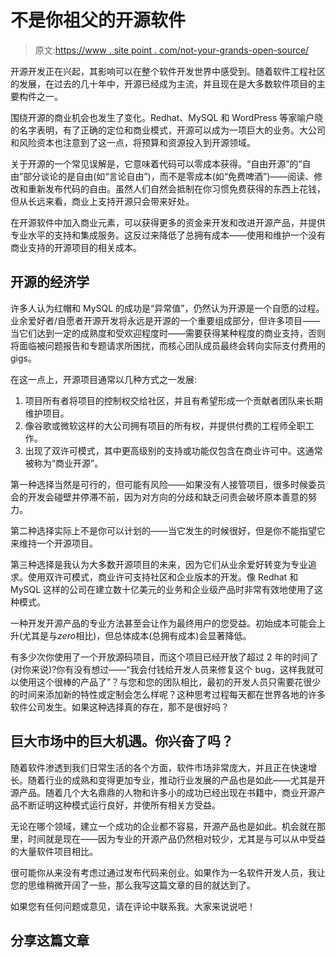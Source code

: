 # 不是你祖父的开源软件

> 原文:[https://www . site point . com/not-your-grands-open-source/](https://www.sitepoint.com/not-your-grandfathers-open-source/)

开源开发正在兴起，其影响可以在整个软件开发世界中感受到。随着软件工程社区的发展，在过去的几十年中，开源已经成为主流，并且现在是大多数软件项目的主要构件之一。

围绕开源的商业机会也发生了变化。Redhat、MySQL 和 WordPress 等家喻户晓的名字表明，有了正确的定位和商业模式，开源可以成为一项巨大的业务。大公司和风险资本也注意到了这一点，将预算和资源投入到开源领域。

关于开源的一个常见误解是，它意味着代码可以零成本获得。“自由开源”的“自由”部分谈论的是自由(如“言论自由”)，而不是零成本(如“免费啤酒”)——阅读、修改和重新发布代码的自由。虽然人们自然会抵制在你习惯免费获得的东西上花钱，但从长远来看，商业上支持开源只会带来好处。

在开源软件中加入商业元素，可以获得更多的资金来开发和改进开源产品，并提供专业水平的支持和集成服务。这反过来降低了总拥有成本——使用和维护一个没有商业支持的开源项目的相关成本。

## 开源的经济学

许多人认为红帽和 MySQL 的成功是“异常值”，仍然认为开源是一个自愿的过程。业余爱好者/自愿者开源开发将永远是开源的一个重要组成部分，但许多项目——当它们达到一定的成熟度和受欢迎程度时——需要获得某种程度的商业支持，否则将面临被问题报告和专题请求所困扰，而核心团队成员最终会转向实际支付费用的 gigs。

在这一点上，开源项目通常以几种方式之一发展:

1.  项目所有者将项目的控制权交给社区，并且有希望形成一个贡献者团队来长期维护项目。
2.  像谷歌或微软这样的大公司拥有项目的所有权，并提供付费的工程师全职工作。
3.  出现了双许可模式，其中更高级别的支持或功能仅包含在商业许可中。这通常被称为“商业开源”。

第一种选择当然是可行的，但可能有风险——如果没有人接管项目，很多时候委员会的开发会碰壁并停滞不前，因为对方向的分歧和缺乏问责会破坏原本善意的努力。

第二种选择实际上不是你可以计划的——当它发生的时候很好，但是你不能指望它来维持一个开源项目。

第三种选择是我认为大多数开源项目的未来，因为它们从业余爱好转变为专业追求。使用双许可模式，商业许可支持社区和企业版本的开发。像 Redhat 和 MySQL 这样的公司在建立数十亿美元的业务和企业级产品时非常有效地使用了这种模式。

一种开发开源产品的专业方法甚至会让作为最终用户的您受益。初始成本可能会上升(尤其是与*zero*相比)，但总体成本(总拥有成本)会显著降低。

有多少次你使用了一个开放源码项目，而这个项目已经开放了超过 2 年的时间了(对你来说)?你有没有想过——“我会付钱给开发人员来修复这个 bug，这样我就可以使用这个很棒的产品了”？与您和您的团队相比，最初的开发人员只需要花很少的时间来添加新的特性或定制会怎么样呢？这种思考过程每天都在世界各地的许多软件公司发生。如果这种选择真的存在，那不是很好吗？

## 巨大市场中的巨大机遇。你兴奋了吗？

随着软件渗透到我们日常生活的各个方面，软件市场非常庞大，并且正在快速增长。随着行业的成熟和变得更加专业，推动行业发展的产品也是如此——尤其是开源产品。随着几个大名鼎鼎的人物和许多小的成功已经出现在书籍中，商业开源产品不断证明这种模式运行良好，并使所有相关方受益。

无论在哪个领域，建立一个成功的企业都不容易，开源产品也是如此。机会就在那里，时间就是现在——因为专业的开源产品仍然相对较少，尤其是与可以从中受益的大量软件项目相比。

很可能你从来没有考虑过通过发布代码来创业。如果作为一名软件开发人员，我让您的思维稍微开阔了一些，那么我写这篇文章的目的就达到了。

如果您有任何问题或意见，请在评论中联系我。大家来说说吧！

## 分享这篇文章